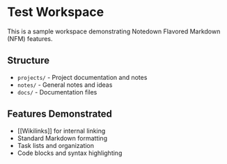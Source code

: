# Test Workspace

This is a sample workspace demonstrating Notedown Flavored Markdown (NFM) features.

## Structure

- `projects/` - Project documentation and notes
- `notes/` - General notes and ideas
- `docs/` - Documentation files

## Features Demonstrated

- [[Wikilinks]] for internal linking
- Standard Markdown formatting
- Task lists and organization
- Code blocks and syntax highlighting